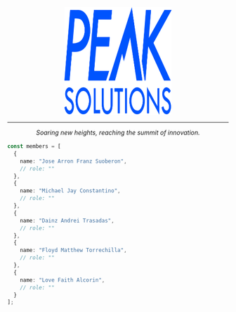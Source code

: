 <div align="center">

<img src="../assets/logo-name.svg" width="244" height="244">

---

<p align="center">
  <em>Soaring new heights, reaching the summit of innovation.</em>
</p>

</div>

```typescript
const members = [
  {
    name: "Jose Arron Franz Suoberon",
    // role: ""
  },
  {
    name: "Michael Jay Constantino",
    // role: ""
  },
  {
    name: "Dainz Andrei Trasadas",
    // role: ""
  },
  {
    name: "Floyd Matthew Torrechilla",
    // role: ""
  },
  {
    name: "Love Faith Alcorin",
    // role: ""
  }
];
```
